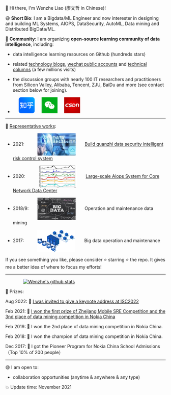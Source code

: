 👋 Hi there, I'm Wenzhe Liao (廖文哲 in Chinese)! 

😃 **Short Bio**: I am a Bigdata/ML Engineer and now interester in designing and building ML Systems, AIOPS, DataSecurity, AutoML, Data mining and Distributed BigData/ML.

👬 **Community**: I am organizing **open-source learning community of data intelligence**, including:
- data intelligence learning resources on Github (hundreds stars)
- related [technology blogs](https://blog.csdn.net/Liao_Wenzhe), [wechat public accounts](https://www.zhihu.com/people/liao-wen-zhe-55/pins) and [technical columns](https://www.zhihu.com/people/liao-wen-zhe-55/columns) (a few millions visits)
- the discussion groups with nearly 100  IT researchers and practitioners from Silicon Valley, Alibaba, Tencent, ZJU, BaiDu and more (see contact section below for joining). 

- &emsp; <a href="https://www.zhihu.com/people/liao-wen-zhe-55/columns"> <img alt="wenzhe's zhihu" width="50px" src="https://github.com/LiaoWenzhe/LiaoWenzhe/blob/main/images/zhih_logo.jpeg" /></a> &emsp; <a href="https://www.zhihu.com/people/liao-wen-zhe-55/pins"><img alt="wenzhe's wechat" width="50px" src="https://github.com/LiaoWenzhe/LiaoWenzhe/blob/main/images/wechat_logo.png" /></a> &emsp; <a href="https://blog.csdn.net/Liao_Wenzhe"><img alt="wenzhe | CSDN" width="50px" src="https://github.com/LiaoWenzhe/LiaoWenzhe/blob/main/images/csdn_logo.jpeg"/></a>

----

:star2: [Representative works](https://github.com/LiaoWenzhe/BigdataAi):
* 2021:&emsp;&emsp;&emsp;<img width="120" height="70" align=center src="https://github.com/LiaoWenzhe/LiaoWenzhe/blob/main/images/dataSecurity.jfif"/>&emsp;&emsp;[Build quanzhi data security intelligent risk control system](https://zhuanlan.zhihu.com/p/548450688)

* 2020:&emsp;&emsp;&emsp;<img width="120" height="70" align=center src="https://github.com/LiaoWenzhe/LiaoWenzhe/blob/main/images/38a009b5c01af6f88e1210a6b4a469d.png"/>&emsp;&emsp;[Large-scale Aiops System for Core Network Data Center](https://zhuanlan.zhihu.com/p/466955597)

* 2018/9:&emsp;&emsp;<img width="120" height="70" align=center src="https://github.com/LiaoWenzhe/LiaoWenzhe/blob/main/images/BigData-1.jpg"/>&emsp;&emsp;Operation and maintenance data mining

* 2017:&emsp;&emsp;&emsp;<img width="120" height="70" align=center src="https://github.com/LiaoWenzhe/LiaoWenzhe/blob/main/images/14291549-90dfa4b60e721577.gif"/>&emsp;&emsp;Big data operation and maintenance

If you see something you like, please consider :star: starring :star: the repo. It gives me a better idea of where to focus my efforts!

----

&emsp;&emsp;&emsp;&emsp;[![Wenzhe's github stats](https://github-readme-stats.vercel.app/api?username=LiaoWenzhe)](https://github.com/anuraghazra/github-readme-stats)

💬 Prizes:


Aug 2022: 🎉 [I was invited to give a keynote address at ISC2022](https://zhuanlan.zhihu.com/p/548450688)

Feb 2021: 🎉 [I won the first prize of Zhejiang Mobile SRE Competition and  the 3nd place of data mining competition in Nokia China](https://mp.weixin.qq.com/s/rNfTsBwkObugx2lmubY6Zw)

Feb 2019: 🎉 I won the 2nd place of data mining competition in Nokia China.

Feb 2018: 🎉 I won the champion of data mining competition in Nokia China.

Dec 2017: 🎉 I got the Pioneer Program for Nokia China School Admissions（Top 10% of 200 people）

----

😄 I am open to:

* collaboration opportunities (anytime & anywhere & any type)

:boom: Update time: November 2021


